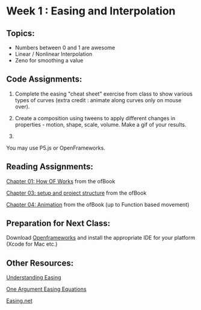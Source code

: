 # Week 1 : Easing and Interpolation

## Topics:
- Numbers between 0 and 1 are awesome
- Linear / Nonlinear Interpolation
- Zeno for smoothing a value

## Code Assignments:

1. Complete the easing "cheat sheet" exercise from class to show various types of curves (extra credit : animate along curves only on mouse over). 

2. Create a composition using tweens to apply different changes in properties - motion, shape, scale, volume. Make a gif of your results. 

3. 

You may use P5.js or OpenFrameworks.

## Reading Assignments:

[Chapter 01: How OF Works](https://github.com/openframeworks/ofBook/blob/master/chapters/how_of_works/chapter.md) from the ofBook

[Chapter 03: setup and project structure](https://github.com/openframeworks/ofBook/blob/master/chapters/setup_and_project_structure/chapter.md) from the ofBook

[Chapter 04: Animation](https://github.com/openframeworks/ofBook/blob/master/chapters/animation/chapter.md) from the ofBook (up to Function based movement)

## Preparation for Next Class:

Download [Openframeworks](http://openframeworks.cc) and install the appropriate IDE for your platform (Xcode for Mac etc.)

## Other Resources:

[Understanding Easing](http://upshots.org/actionscript/jsas-understanding-easing)

[One Argument Easing Equations](https://gist.github.com/rezoner/713615dabedb59a15470)

[Easing.net](http://easings.net/)

